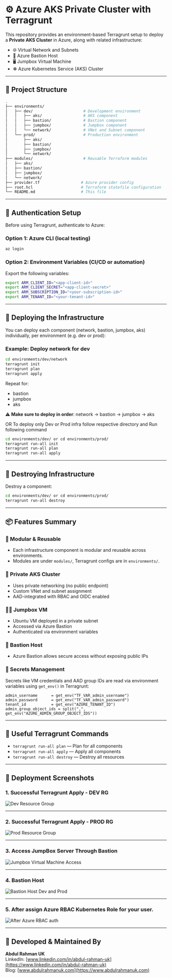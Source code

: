 # ⚙️ Azure AKS Private Cluster with Terragrunt

This repository provides an environment-based Terragrunt setup to deploy a **Private AKS Cluster** in Azure, along with related infrastructure:

- 🌐 Virtual Network and Subnets
- 🔐 Azure Bastion Host
- 🖥️ Jumpbox Virtual Machine
- ☸️ Azure Kubernetes Service (AKS) Cluster

---

## 📁 Project Structure

```bash
.
├── environments/
│   ├── dev/                      # Development environment
│   │   ├── aks/                  # AKS component
│   │   ├── bastion/              # Bastion component
│   │   ├── jumpbox/              # Jumpbox component
│   │   └── network/              # VNet and Subnet component
│   └── prod/                     # Production environment
│       ├── aks/
│       ├── bastion/
│       ├── jumpbox/
│       └── network/
├── modules/                      # Reusable Terraform modules
│   ├── aks/
│   ├── bastion/
│   ├── jumpbox/
│   └── network/
├── provider.tf                  # Azure provider config
├── root.hcl                     # Terraform statefile configuration
└── README.md                    # This file
```

---

## 🔐 Authentication Setup

Before using Terragrunt, authenticate to Azure:

### Option 1: Azure CLI (local testing)

```bash
az login
```

### Option 2: Environment Variables (CI/CD or automation)

Export the following variables:

```bash
export ARM_CLIENT_ID="<app-client-id>"
export ARM_CLIENT_SECRET="<app-client-secret>"
export ARM_SUBSCRIPTION_ID="<your-subscription-id>"
export ARM_TENANT_ID="<your-tenant-id>"
```

---

## 🚀 Deploying the Infrastructure

You can deploy each component (network, bastion, jumpbox, aks) individually, per environment (e.g. dev or prod):

### Example: Deploy network for dev

```bash
cd environments/dev/network
terragrunt init
terragrunt plan
terragrunt apply
```

Repeat for:

- bastion
- jumpbox
- aks

⚠️ **Make sure to deploy in order**: network → bastion → jumpbox → aks

OR To deploy only Dev or Prod infra follow respective directory and Run following command

```bash
cd environments/dev/ or cd environments/prod/
terragrunt run-all init
terragrunt run-all plan
terragrunt run-all apply
```

---

## 🔄 Destroying Infrastructure

Destroy a component:

```bash
cd environments/dev/ or cd environments/prod/
terragrunt run-all destroy
```

<!-- To tear down everything, run `terragrunt destroy` in each module directory in **reverse order**:

```bash
aks → jumpbox → bastion → network
``` -->

---

## 📦 Features Summary

### 🔧 Modular & Reusable

- Each infrastructure component is modular and reusable across environments.
- Modules are under `modules/`, Terragrunt configs are in `environments/`.

### 📍 Private AKS Cluster

- Uses private networking (no public endpoint)
- Custom VNet and subnet assignment
- AAD-integrated with RBAC and OIDC enabled

### 🧑‍💻 Jumpbox VM

- Ubuntu VM deployed in a private subnet
- Accessed via Azure Bastion
- Authenticated via environment variables

### 🔐 Bastion Host

- Azure Bastion allows secure access without exposing public IPs

### 🔑 Secrets Management

Secrets like VM credentials and AAD group IDs are read via environment variables using `get_env()` in Terragrunt:

```hcl
admin_username      = get_env("TF_VAR_admin_username")
admin_password      = get_env("TF_VAR_admin_password")
tenant_id           = get_env("AZURE_TENANT_ID")
admin_group_object_ids = split(",", get_env("AZURE_ADMIN_GROUP_OBJECT_IDS"))
```

---

## 🧠 Useful Terragrunt Commands

- `terragrunt run-all plan` — Plan for all components
- `terragrunt run-all apply` — Apply all components
- `terragrunt run-all destroy` — Destroy all resources

<!-- Use `--terragrunt-include-dir` to limit scope if needed. -->

---

## 📸 Deployment Screenshots

### 1. Successful Terragrunt Apply - DEV RG

![Dev Resource Group](image.png)

---

### 2. Successful Terragrunt Apply - PROD RG

![Prod Resource Group](image-1.png)

---

### 3. Access JumpBox Server Through Bastion

![Jumpbox Virtual Machine Access](image-2.png)

---

### 4. Bastion Host

![Bastion Host Dev and Prod](image-4.png)

---

### 5. After assign Azure RBAC Kubernetes Role for your user.

![After Azure RBAC auth](image-3.png)

---

## 👤 Developed & Maintained By

<!-- **Abdul Rahman UK**
[**LinkedIn**](https://www.linkedin.com/in/abdul-rahman-uk/)
[**Blog**](https://www.abdulrahmanuk.com) -->

**Abdul Rahman UK**  
LinkedIn: [www.linkedin.com/in/abdul-rahman-uk](https://www.linkedin.com/in/abdul-rahman-uk)  
Blog: [www.abdulrahmanuk.com](https://www.abdulrahmanuk.com)
